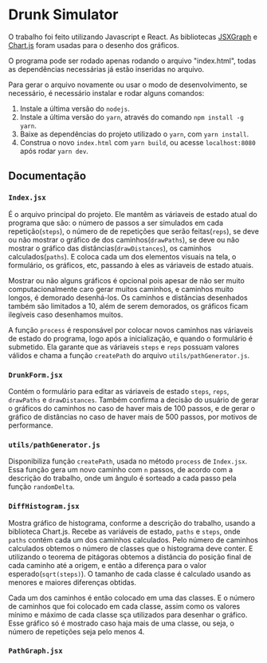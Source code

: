 # Drunk Simulator

O trabalho foi feito utilizando Javascript e React.
As bibliotecas [JSXGraph](http://jsxgraph.uni-bayreuth.de/wp/index.html) e [Chart.js](http://www.chartjs.org/)
foram usadas para o desenho dos gráficos.

O programa pode ser rodado apenas rodando o arquivo "index.html", todas as dependências necessárias já estão inseridas no arquivo.

Para gerar o arquivo novamente ou usar o modo de desenvolvimento, se necessário, é necessário instalar e rodar alguns comandos:

1. Instale a última versão do `nodejs`.
2. Instale a última versão do `yarn`, através do comando `npm install -g yarn`.
3. Baixe as dependências do projeto utilizado o `yarn`, com `yarn install`.
4. Construa o novo `index.html` com `yarn build`, ou acesse `localhost:8080` após rodar `yarn dev`.

## Documentação

### `Index.jsx`

É o arquivo principal do projeto. Ele mantêm as váriaveis de estado atual do programa que são:
o número de passos a ser simulados em cada repetição(`steps`),
o número de de repetições que serão feitas(`reps`),
se deve ou não mostrar o gráfico de dos caminhos(`drawPaths`),
se deve ou não mostrar o gráfico das distâncias(`drawDistances`),
os caminhos calculados(`paths`).
E coloca cada um dos elementos visuais na tela, o formulário, os gráficos, etc, passando à eles as váriaveis de estado atuais.

Mostrar ou não alguns gráficos é opcional pois apesar de não ser muito computacionalmente caro gerar muitos caminhos,
e caminhos muito longos, é demorado desenhá-los. Os caminhos e distâncias desenhados também são limitados a 10,
além de serem demorados, os gráficos ficam ilegíveis caso desenhamos muitos.

A função `process` é responsável por colocar novos caminhos nas váriaveis de estado do programa, logo após a inicialização,
e quando o formulário é submetido. Ela garante que as váriaveis `steps` e `reps` possuam valores válidos e chama a função
`createPath` do arquivo `utils/pathGenerator.js`.

### `DrunkForm.jsx`

Contém o formulário para editar as váriaveis de estado `steps`, `reps`, `drawPaths` e `drawDistances`.
Também confirma a decisão do usuário de gerar o gráficos do caminhos no caso de haver mais de 100 passos,
e de gerar o gráfico de distâncias no caso de haver mais de 500 passos, por motivos de performance.

### `utils/pathGenerator.js`

Disponibiliza função `createPath`, usada no método `process` de `Index.jsx`. Essa função gera um novo caminho com `n` passos,
de acordo com a descrição do trabalho, onde um ângulo é sorteado a cada passo pela função `randomDelta`.

### `DiffHistogram.jsx`

Mostra gráfico de histograma, conforme a descrição do trabalho, usando a biblioteca Chart.js.
Recebe as variáveis de estado, `paths` e `steps`, onde `paths` contém cada um dos caminhos calculados.
Pelo número de caminhos calculados obtemos o número de classes que o histograma deve conter.
E utilizando o teorema de pitágoras obtemos a distância do posição final de cada caminho até a origem,
e então a diferença para o valor esperado(`sqrt(steps)`).
O tamanho de cada classe é calculado usando as menores e maiores diferenças obtidas.

Cada um dos caminhos é então colocado em uma das classes. E o número de caminhos que foi colocado em cada classe,
assim como os valores mínimo e máximo de cada classe sça utilizados para desenhar o gráfico.
Esse gráfico só é mostrado caso haja mais de uma classe, ou seja, o número de repetições seja pelo menos 4.

### `PathGraph.jsx`
